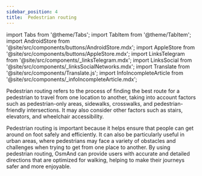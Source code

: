 ```yaml
---
sidebar_position: 4
title:  Pedestrian routing
---
```


import Tabs from '@theme/Tabs';
import TabItem from '@theme/TabItem';
import AndroidStore from '@site/src/components/buttons/AndroidStore.mdx';
import AppleStore from '@site/src/components/buttons/AppleStore.mdx';
import LinksTelegram from '@site/src/components/_linksTelegram.mdx';
import LinksSocial from '@site/src/components/_linksSocialNetworks.mdx';
import Translate from '@site/src/components/Translate.js';
import InfoIncompleteArticle from '@site/src/components/_infoIncompleteArticle.mdx';

<InfoIncompleteArticle/>

Pedestrian routing refers to the process of finding the best route for a pedestrian to travel from one location to another, taking into account factors such as pedestrian-only areas, sidewalks, crosswalks, and pedestrian-friendly intersections. It may also consider other factors such as stairs, elevators, and wheelchair accessibility.

Pedestrian routing is important because it helps ensure that people can get around on foot safely and efficiently. It can also be particularly useful in urban areas, where pedestrians may face a variety of obstacles and challenges when trying to get from one place to another. By using pedestrian routing, OsmAnd can provide users with accurate and detailed directions that are optimized for walking, helping to make their journeys safer and more enjoyable.